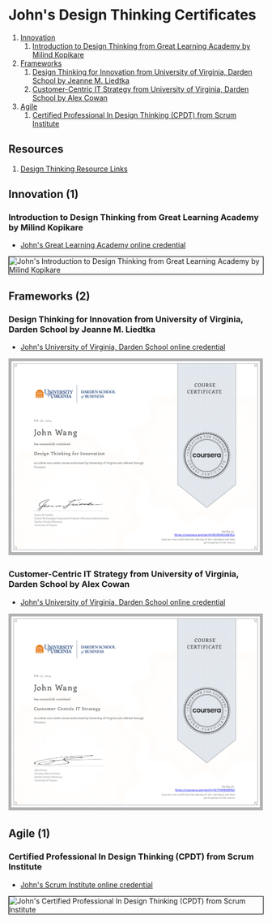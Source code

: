 # John's Design Thinking Certificates
1. [Innovation](#innovation-1)
    1. [Introduction to Design Thinking from Great Learning Academy by Milind Kopikare](#introduction-to-design-thinking-from-great-learning-academy-by-milind-kopikare)
1. [Frameworks](#frameworks-2)
    1. [Design Thinking for Innovation from University of Virginia, Darden School by Jeanne M. Liedtka](#design-thinking-for-innovation-from-university-of-virginia-darden-school-by-jeanne-m-liedtka)
    1. [Customer-Centric IT Strategy from University of Virginia, Darden School by Alex Cowan](#customercentric-it-strategy-from-university-of-virginia-darden-school-by-alex-cowan)
1. [Agile](#agile-1)
    1. [Certified Professional In Design Thinking (CPDT) from Scrum Institute](#certified-professional-in-design-thinking-cpdt-from-scrum-institute)
## Resources

1. [Design Thinking Resource Links](../design-thinking_resource-links)
## Innovation (1)
### Introduction to Design Thinking from Great Learning Academy by Milind Kopikare
* [John's Great Learning Academy online credential](https://verify.mygreatlearning.com/verify/IQVEANNH)

<img src="../cert_design-thinking_introduction-to-design-thinking_greatlearning_cert-IQVEANNH_2024-02-24.jpg" alt="John's Introduction to Design Thinking from Great Learning Academy by Milind Kopikare" style="border:1px solid #000000" />

## Frameworks (2)
### Design Thinking for Innovation from University of Virginia, Darden School by Jeanne M. Liedtka
* [John's University of Virginia, Darden School online credential](https://coursera.org/verify/8CKD4USKG9S2)

![John's Design Thinking for Innovation from University of Virginia, Darden School by Jeanne M. Liedtka](cert_design-thinking_design-thinking-for-innovation_uvadarden_cert-8CKD4USKG9S2_2024-02-28.png)

### Customer-Centric IT Strategy from University of Virginia, Darden School by Alex Cowan
* [John's University of Virginia, Darden School online credential](https://coursera.org/verify/JU7THK93NFN3)

![John's Customer-Centric IT Strategy from University of Virginia, Darden School by Alex Cowan](cert_design-thinking_customer-centric-it_uvadarden-alex-cowan_cert-JU7THK93NFN3_2024-02-27.png)

## Agile (1)
### Certified Professional In Design Thinking (CPDT) from Scrum Institute
* [John's Scrum Institute online credential](https://www.scrum-institute.org/badges/34525810407940)

<img src="../cert_scrum_ux_scrum-institute_certified-professional-in-design-thinking--cpdt_2023-09-24_cert-34525810407940.png" alt="John's Certified Professional In Design Thinking (CPDT) from Scrum Institute" style="border:1px solid #000000" />

